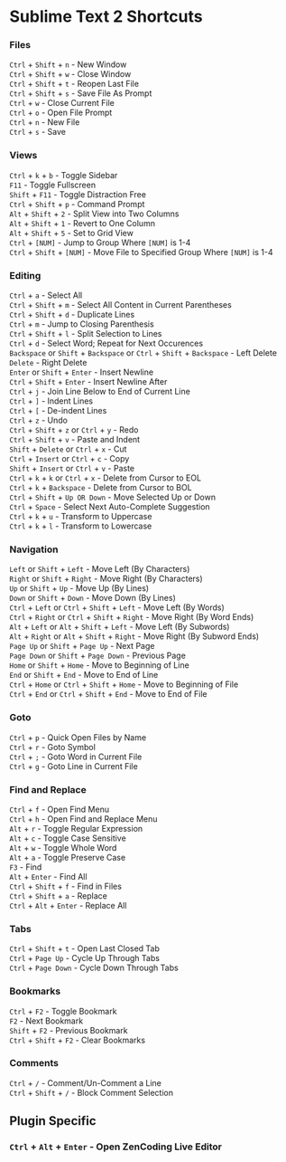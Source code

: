 # Sublime Text 2 Shortcuts

### Files
`Ctrl` + `Shift` + `n` - New Window  
`Ctrl` + `Shift` + `w` - Close Window  
`Ctrl` + `Shift` + `t` - Reopen Last File  
`Ctrl` + `Shift` + `s` - Save File As Prompt  
`Ctrl` + `w` - Close Current File  
`Ctrl` + `o` - Open File Prompt  
`Ctrl` + `n` - New File  
`Ctrl` + `s` - Save  

### Views
`Ctrl` + `k` + `b` - Toggle Sidebar  
`F11` - Toggle Fullscreen  
`Shift` + `F11` - Toggle Distraction Free  
`Ctrl` + `Shift` + `p` - Command Prompt  
`Alt` + `Shift` + `2` - Split View into Two Columns  
`Alt` + `Shift` + `1` - Revert to One Column  
`Alt` + `Shift` + `5` - Set to Grid View  
`Ctrl` + `[NUM]` - Jump to Group Where `[NUM]` is 1-4  
`Ctrl` + `Shift` + `[NUM]`  - Move File to Specified Group Where `[NUM]` is 1-4  

### Editing
`Ctrl` + `a` - Select All  
`Ctrl` + `Shift` + `m` - Select All Content in Current Parentheses  
`Ctrl` + `Shift` + `d` - Duplicate Lines  
`Ctrl` + `m` - Jump to Closing Parenthesis  
`Ctrl` + `Shift` + `l` - Split Selection to Lines  
`Ctrl` + `d` - Select Word; Repeat for Next Occurences  
`Backspace` or `Shift` + `Backspace` or `Ctrl` + `Shift` + `Backspace` - Left Delete  
`Delete` - Right Delete  
`Enter` or `Shift` + `Enter` - Insert Newline  
`Ctrl` + `Shift` + `Enter` - Insert Newline After  
`Ctrl` + `j` - Join Line Below to End of Current Line  
`Ctrl` + `]` - Indent Lines  
`Ctrl` + `[` - De-indent Lines  
`Ctrl` + `z` - Undo  
`Ctrl` + `Shift` + `z` or `Ctrl` + `y` - Redo  
`Ctrl` + `Shift` + `v` - Paste and Indent  
`Shift` + `Delete` or `Ctrl` + `x` - Cut  
`Ctrl` + `Insert` or `Ctrl` + `c` - Copy  
`Shift` + `Insert` or `Ctrl` + `v` - Paste  
`Ctrl` + `k` + `k` or `Ctrl` + `x` - Delete from Cursor to EOL  
`Ctrl` + `k` + `Backspace` - Delete from Cursor to BOL  
`Ctrl` + `Shift` + `Up OR Down` - Move Selected Up or Down  
`Ctrl` + `Space` - Select Next Auto-Complete Suggestion  
`Ctrl` + `k` + `u` - Transform to Uppercase  
`Ctrl` + `k` + `l` - Transform to Lowercase  

### Navigation
`Left` or `Shift` + `Left` - Move Left (By Characters)  
`Right` or `Shift` + `Right` - Move Right (By Characters)  
`Up` or `Shift` + `Up` - Move Up (By Lines)  
`Down` or `Shift` + `Down` - Move Down (By Lines)  
`Ctrl` + `Left`  or `Ctrl` + `Shift` + `Left`  - Move Left (By Words)  
`Ctrl` + `Right` or `Ctrl` + `Shift` + `Right` - Move Right (By Word Ends)  
`Alt` + `Left` or `Alt` + `Shift` + `Left` - Move Left (By Subwords)  
`Alt` + `Right` or `Alt` + `Shift` + `Right` - Move Right (By Subword Ends)  
`Page Up` or `Shift` + `Page Up` - Next Page  
`Page Down` or `Shift` + `Page Down` - Previous Page  
`Home` or `Shift` + `Home` - Move to Beginning of Line  
`End` or `Shift` + `End` - Move to End of Line  
`Ctrl` + `Home` or `Ctrl` + `Shift` + `Home` -  Move to Beginning of File  
`Ctrl` + `End` or `Ctrl` + `Shift` + `End` - Move to End of File  

### Goto
`Ctrl` + `p` - Quick Open Files by Name  
`Ctrl` + `r` - Goto Symbol  
`Ctrl` + `;` - Goto Word in Current File  
`Ctrl` + `g` - Goto Line in Current File  

### Find and Replace
`Ctrl` + `f` - Open Find Menu  
`Ctrl` + `h` - Open Find and Replace Menu  
`Alt` + `r` - Toggle Regular Expression  
`Alt` + `c` - Toggle Case Sensitive  
`Alt` + `w` - Toggle Whole Word  
`Alt` + `a` - Toggle Preserve Case  
`F3` - Find  
`Alt` + `Enter` - Find All  
`Ctrl` + `Shift` + `f` - Find in Files  
`Ctrl` + `Shift` + `a` - Replace  
`Ctrl` + `Alt` + `Enter` - Replace All  

### Tabs
`Ctrl` + `Shift` + `t` - Open Last Closed Tab  
`Ctrl` + `Page Up` - Cycle Up Through Tabs  
`Ctrl` + `Page Down` - Cycle Down Through Tabs

### Bookmarks  
`Ctrl` + `F2` - Toggle Bookmark  
`F2` - Next Bookmark  
`Shift` + `F2` - Previous Bookmark  
`Ctrl` + `Shift` + `F2` - Clear Bookmarks  

### Comments  
`Ctrl` + `/` - Comment/Un-Comment a Line  
`Ctrl` + `Shift` + `/` - Block Comment Selection  

## Plugin Specific  
### `Ctrl` + `Alt` + `Enter` - Open ZenCoding Live Editor  
